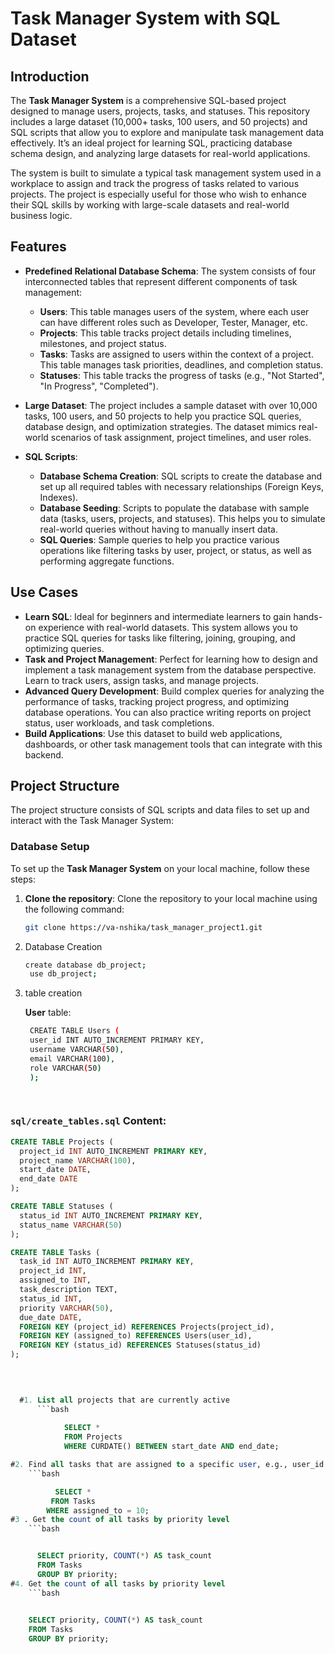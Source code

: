 # Task Manager System with SQL Dataset

## Introduction
The **Task Manager System** is a comprehensive SQL-based project designed to manage users, projects, tasks, and statuses. This repository includes a large dataset (10,000+ tasks, 100 users, and 50 projects) and SQL scripts that allow you to explore and manipulate task management data effectively. It’s an ideal project for learning SQL, practicing database schema design, and analyzing large datasets for real-world applications.

The system is built to simulate a typical task management system used in a workplace to assign and track the progress of tasks related to various projects. The project is especially useful for those who wish to enhance their SQL skills by working with large-scale datasets and real-world business logic.

## Features
- **Predefined Relational Database Schema**: 
  The system consists of four interconnected tables that represent different components of task management:
  - **Users**: This table manages users of the system, where each user can have different roles such as Developer, Tester, Manager, etc.
  - **Projects**: This table tracks project details including timelines, milestones, and project status.
  - **Tasks**: Tasks are assigned to users within the context of a project. This table manages task priorities, deadlines, and completion status.
  - **Statuses**: This table tracks the progress of tasks (e.g., "Not Started", "In Progress", "Completed").

- **Large Dataset**: 
  The project includes a sample dataset with over 10,000 tasks, 100 users, and 50 projects to help you practice SQL queries, database design, and optimization strategies. The dataset mimics real-world scenarios of task assignment, project timelines, and user roles.

- **SQL Scripts**: 
  - **Database Schema Creation**: SQL scripts to create the database and set up all required tables with necessary relationships (Foreign Keys, Indexes).
  - **Database Seeding**: Scripts to populate the database with sample data (tasks, users, projects, and statuses). This helps you to simulate real-world queries without having to manually insert data.
  - **SQL Queries**: Sample queries to help you practice various operations like filtering tasks by user, project, or status, as well as performing aggregate functions.

## Use Cases
- **Learn SQL**: Ideal for beginners and intermediate learners to gain hands-on experience with real-world datasets. This system allows you to practice SQL queries for tasks like filtering, joining, grouping, and optimizing queries.
- **Task and Project Management**: Perfect for learning how to design and implement a task management system from the database perspective. Learn to track users, assign tasks, and manage projects.
- **Advanced Query Development**: Build complex queries for analyzing the performance of tasks, tracking project progress, and optimizing database operations. You can also practice writing reports on project status, user workloads, and task completions.
- **Build Applications**: Use this dataset to build web applications, dashboards, or other task management tools that can integrate with this backend.

## Project Structure
The project structure consists of SQL scripts and data files to set up and interact with the Task Manager System:
### Database Setup
To set up the **Task Manager System** on your local machine, follow these steps:

1. **Clone the repository**: 
   Clone the repository to your local machine using the following command:
   ```bash
   git clone https://va-nshika/task_manager_project1.git

2. Database Creation
   ```bash
   create database db_project;
    use db_project;
3. table creation


    **User** table:
   ```bash
    CREATE TABLE Users (
    user_id INT AUTO_INCREMENT PRIMARY KEY,
    username VARCHAR(50),
    email VARCHAR(100),
    role VARCHAR(50)
    );

 
### `sql/create_tables.sql` Content:
```sql
CREATE TABLE Projects (
  project_id INT AUTO_INCREMENT PRIMARY KEY,
  project_name VARCHAR(100),
  start_date DATE,
  end_date DATE
);

CREATE TABLE Statuses (
  status_id INT AUTO_INCREMENT PRIMARY KEY,
  status_name VARCHAR(50)
);

CREATE TABLE Tasks (
  task_id INT AUTO_INCREMENT PRIMARY KEY,
  project_id INT,
  assigned_to INT,
  task_description TEXT,
  status_id INT,
  priority VARCHAR(50),
  due_date DATE,
  FOREIGN KEY (project_id) REFERENCES Projects(project_id),
  FOREIGN KEY (assigned_to) REFERENCES Users(user_id),
  FOREIGN KEY (status_id) REFERENCES Statuses(status_id)
);

  
               

  #1. List all projects that are currently active 
      ```bash
           
            SELECT * 
            FROM Projects 
            WHERE CURDATE() BETWEEN start_date AND end_date;

#2. Find all tasks that are assigned to a specific user, e.g., user_id = 10.
    ```bash

          SELECT * 
         FROM Tasks 
        WHERE assigned_to = 10;
#3 . Get the count of all tasks by priority level
    ```bash


      SELECT priority, COUNT(*) AS task_count 
      FROM Tasks 
      GROUP BY priority;
#4. Get the count of all tasks by priority level
    ```bash

       
    SELECT priority, COUNT(*) AS task_count 
    FROM Tasks 
    GROUP BY priority;






